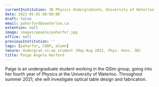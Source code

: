 ```yaml
---
currentInstitution: 3B Physics Undergraduate, University of Waterloo
date: 2021-05-01 00:00:00
draft: false
email: paharford@uwaterloo.ca
extention: null
image: images/people/paharfor.jpg
office: null
previousInstitution: ''
tags: [paharfor, COOP, alumn]
tenure: Undergrad co-op student (May-Aug 2021, Phys. Hons. 3B)
title: Paige Angela Harford
---
```


Paige is an undergraduate student working in the QSim group, going into her fourth year of Physics at the University of Waterloo. Throughout summer 2021, she will investigate optical table design and fabrication.